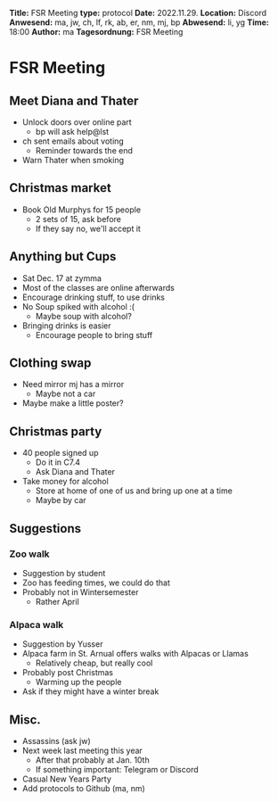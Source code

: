 **Title:** FSR Meeting
**type:** protocol
**Date:** 2022.11.29.
**Location:** Discord
**Anwesend:** ma, jw, ch, lf, rk, ab, er, nm, mj, bp
**Abwesend:** li, yg
**Time:** 18:00
**Author:** ma
**Tagesordnung:** FSR Meeting
# FSR Meeting

## Meet Diana and Thater
- Unlock doors over online part
    - bp will ask help@lst
- ch sent emails about voting
    - Reminder towards the end
- Warn Thater when smoking

## Christmas market
- Book Old Murphys for 15 people
    - 2 sets of 15, ask before
    - If they say no, we'll accept it

## Anything but Cups
- Sat Dec. 17 at zymma
- Most of the classes are online afterwards
- Encourage drinking stuff, to use drinks
- No Soup spiked with alcohol :(
    - Maybe soup with alcohol?
- Bringing drinks is easier
    - Encourage people to bring stuff

## Clothing swap
- Need mirror mj has a mirror
    - Maybe not a car
- Maybe make a little poster?
    
## Christmas party
- 40 people signed up
    - Do it in C7.4
    - Ask Diana and Thater
- Take money for alcohol
    - Store at home of one of us and bring up one at a time
    - Maybe by car

## Suggestions

### Zoo walk
- Suggestion by student
- Zoo has feeding times, we could do that
- Probably not in Wintersemester
    - Rather April

### Alpaca walk
- Suggestion by Yusser
- Alpaca farm in St. Arnual offers walks with Alpacas or Llamas 
    - Relatively cheap, but really cool
- Probably post Christmas
    - Warming up the people
- Ask if they might have a winter break

## Misc.

- Assassins (ask jw)
- Next week last meeting this year
    - After that probably at Jan. 10th
    - If something important: Telegram or Discord
- Casual New Years Party
- Add protocols to Github (ma, nm)